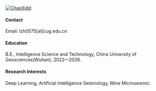 

[![ChaoXidd](https://img.shields.io/badge/chaoxidd-github-blue?logo=github)](https://github.com/ChaoXidd)

<!-- He is currently a Fellow in the Department of Earth and Planetary Sciences (EPS) at Harvard University. -->

#### Contact

Email: lzh0575[at]cug.edu.cn

#### Education
B.E., Intelligence Science and Technology, China University of Geosciences(Wuhan), 2022—2026.

#### Research Interests
Deep Learning, Artificial Intelligence Seismology, Mine Microseismic.

